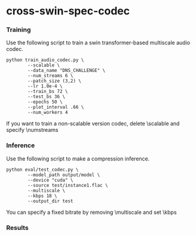 # cross-swin-spec-codec

### Training

Use the following script to train a swin transformer-based multiscale audio codec.

```{python}
python train_audio_codec.py \
        --scalable \
        --data_name "DNS_CHALLENGE" \
        --num_streams 6 \
        --patch_size (3,2) \
        --lr 1.0e-4 \
        --train_bs 72 \
        --test_bs 36 \
        --epochs 50 \
        --plot_interval .66 \
        --num_workers 4
```

If you want to train a non-scalable version codec, delete \scalable and specify \numstreams

### Inference

Use the following script to make a compression inference.

```{python}
python eval/test_codec.py \
        --model_path output/model \
        --device "cuda" \
        --source test/instance1.flac \
        --multiscale \
        --kbps 18 \
        --output_dir test
```

You can specify a fixed bitrate by removing \multiscale and set \kbps

### Results 
